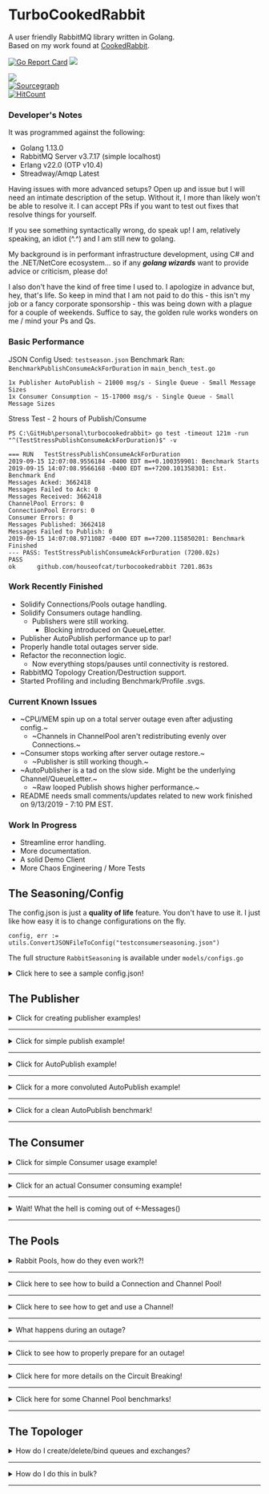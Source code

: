 # TurboCookedRabbit
 A user friendly RabbitMQ library written in Golang.  
 Based on my work found at [CookedRabbit](https://github.com/houseofcat/CookedRabbit).

[![Go Report Card](https://goreportcard.com/badge/github.com/houseofcat/turbocookedrabbit)](https://goreportcard.com/report/github.com/houseofcat/turbocookedrabbit)
<a title="" target="_blank" href="https://golangci.com/r/github.com/houseofcat/turbocookedrabbit"><img src="https://golangci.com/badges/github.com/houseofcat/turbocookedrabbit.svg"></a>  

<a title="Release" target="_blank" href="https://github.com/houseofcat/turbocookedrabbit/releases"><img src="https://img.shields.io/github/release/houseofcat/turbocookedrabbit.svg?style=flat-square"></a>  
[![Sourcegraph](https://sourcegraph.com/github.com/houseofcat/turbocookedrabbit/-/badge.svg)](https://sourcegraph.com/github.com/houseofcat/turbocookedrabbit?badge)  
[![HitCount](http://hits.dwyl.io/houseofcat/githubcom/houseofcat/turbocookedrabbit.svg)](http://hits.dwyl.io/houseofcat/githubcom/houseofcat/turbocookedrabbit)

### Developer's Notes
It was programmed against the following:

 * Golang 1.13.0
 * RabbitMQ Server v3.7.17 (simple localhost)
 * Erlang v22.0 (OTP v10.4)
 * Streadway/Amqp Latest

Having issues with more advanced setups? Open up and issue but I will need an intimate description of the setup. Without it, I more than likely won't be able to resolve it. I can accept PRs if you want to test out fixes that resolve things for yourself.

If you see something syntactically wrong, do speak up! I am, relatively speaking, an idiot (^.^) and I am still new to golang.

My background is in performant infrastructure development, using C# and the .NET/NetCore ecosystem... so if any ***golang wizards*** want to provide advice or criticism, please do!

I also don't have the kind of free time I used to. I apologize in advance but, hey, that's life. So keep in mind that I am not paid to do this - this isn't my job or a fancy corporate sponsorship - this was being down with a plague for a couple of weekends. Suffice to say, the golden rule works wonders on me / mind your Ps and Qs.

### Basic Performance

JSON Config Used: `testseason.json`
Benchmark Ran: `BenchmarkPublishConsumeAckForDuration` in `main_bench_test.go`

    1x Publisher AutoPublish ~ 21000 msg/s - Single Queue - Small Message Sizes
    1x Consumer Consumption ~ 15-17000 msg/s - Single Queue - Small Message Sizes

Stress Test - 2 hours of Publish/Consume

	PS C:\GitHub\personal\turbocookedrabbit> go test -timeout 121m -run "^(TestStressPublishConsumeAckForDuration)$" -v

	=== RUN   TestStressPublishConsumeAckForDuration
	2019-09-15 12:07:08.9556184 -0400 EDT m=+0.100359901: Benchmark Starts
	2019-09-15 14:07:08.9566168 -0400 EDT m=+7200.101358301: Est. Benchmark End
	Messages Acked: 3662418
	Messages Failed to Ack: 0
	Messages Received: 3662418
	ChannelPool Errors: 0
	ConnectionPool Errors: 0
	Consumer Errors: 0
	Messages Published: 3662418
	Messages Failed to Publish: 0
	2019-09-15 14:07:08.9711087 -0400 EDT m=+7200.115850201: Benchmark Finished
	--- PASS: TestStressPublishConsumeAckForDuration (7200.02s)
	PASS
	ok      github.com/houseofcat/turbocookedrabbit 7201.863s

### Work Recently Finished
 * Solidify Connections/Pools outage handling.
 * Solidify Consumers outage handling.
   * Publishers were still working.
     * Blocking introduced on QueueLetter.
 * Publisher AutoPublish performance up to par!
 * Properly handle total outages server side.
 * Refactor the reconnection logic.
   * Now everything stops/pauses until connectivity is restored.
 * RabbitMQ Topology Creation/Destruction support.
 * Started Profiling and including Benchmark/Profile .svgs.

### Current Known Issues
 * ~CPU/MEM spin up on a total server outage even after adjusting config.~
   * ~Channels in ChannelPool aren't redistributing evenly over Connections.~
 * ~Consumer stops working after server outage restore.~
   * ~Publisher is still working though.~
 * ~AutoPublisher is a tad on the slow side. Might be the underlying Channel/QueueLetter.~
   * ~Raw looped Publish shows higher performance.~
 * README needs small comments/updates related to new work finished on 9/13/2019 - 7:10 PM EST.

### Work In Progress
 * Streamline error handling.
 * More documentation.
 * A solid Demo Client
 * More Chaos Engineering / More Tests

## The Seasoning/Config

The config.json is just a **quality of life** feature. You don't have to use it. I just like how easy it is to change configurations on the fly.

```golang
config, err := utils.ConvertJSONFileToConfig("testconsumerseasoning.json")
```

The full structure `RabbitSeasoning` is available under `models/configs.go`

<details><summary>Click here to see a sample config.json!</summary>
<p>

```javascript
{
	"PoolConfig": {
		"ChannelPoolConfig": {
			"ErrorBuffer": 10,
			"SleepOnErrorInterval": 1000,
			"MaxChannelCount": 50,
			"MaxAckChannelCount": 50,
			"AckNoWait": false,
			"GlobalQosCount": 5
		},
		"ConnectionPoolConfig": {
			"URI": "amqp://guest:guest@localhost:5672/",
			"ErrorBuffer": 10,
			"SleepOnErrorInterval": 5000,
			"MaxConnectionCount": 10,
			"Heartbeat": 5,
			"ConnectionTimeout": 10,
			"TLSConfig": {
				"EnableTLS": false,
				"PEMCertLocation": "test/catest.pem",
				"LocalCertLocation": "client/cert.ca",
				"CertServerName": "hostname-in-cert"
			}
		}
	},
	"ConsumerConfigs": {
		"TurboCookedRabbitConsumer-Ackable": {
			"QueueName": "ConsumerTestQueue",
			"ConsumerName": "TurboCookedRabbitConsumer-Ackable",
			"AutoAck": false,
			"Exclusive": false,
			"NoWait": false,
			"QosCountOverride": 5,
			"MessageBuffer": 100,
			"ErrorBuffer": 10,
			"SleepOnErrorInterval": 100,
			"SleepOnIdleInterval": 0
		},
		"TurboCookedRabbitConsumer-AutoAck": {
			"QueueName": "ConsumerTestQueue",
			"ConsumerName": "TurboCookedRabbitConsumer-AutoAck",
			"AutoAck": true,
			"Exclusive": false,
			"NoWait": true,
			"QosCountOverride": 5,
			"MessageBuffer": 100,
			"ErrorBuffer": 10,
			"SleepOnErrorInterval": 100,
			"SleepOnIdleInterval": 0
		}
	},
	"PublisherConfig":{
		"SleepOnIdleInterval": 0,
		"SleepOnQueueFullInterval": 100,
		"SleepOnErrorInterval": 1000,
		"LetterBuffer": 1000,
		"MaxOverBuffer": 1000,
		"NotificationBuffer": 1000
	}
}
```

</p>
</details>

## The Publisher

<details><summary>Click for creating publisher examples!</summary>
<p>

Assuming you have a **ChannelPool** already setup. Creating a publisher can be achieved like so:

```golang
publisher, err := publisher.NewPublisher(Seasoning, channelPool, nil)
```

Assuming you have a **ChannelPool** and **ConnectionPool** setup. Creating a publisher can be achieved like so:

```golang
publisher, err := publisher.NewPublisher(Seasoning, channelPool, connectionPool)
```

The errors here indicate I was unable to create a Publisher - probably due to the ChannelPool/ConnectionPool given.

</p>
</details>

---

<details><summary>Click for simple publish example!</summary>
<p>

Once you have a publisher, you can perform a relatively simple publish.

```golang
letter := utils.CreateMockLetter(1, "", "TestQueueName", nil)
publisher.Publish(letter)
```

This **CreateLetter** method creates a simple HelloWorld message letter with no ExchangeName and a QueueName/RoutingKey of TestQueueName. The body is nil, the helper function creates bytes for "h e l l o   w o r l d".

The concept of a Letter may seem clunky on a single publish. I don't disagree and you still have `streadway/amqp` to rely on. The **letter** idea makes more sense with **AutoPublish**.

</p>
</details>

---

<details><summary>Click for AutoPublish example!</summary>
<p>

Once you have a publisher, you can perform **StartAutoPublish**!

```golang
allowInternalRetry := false
publisher.StartAutoPublish(allowInternalRetry)

ListeningForNotificationsLoop:
for {
    select {
    case notification := <-publisher.Notifications():
        if !notification.Success {
            /* Handle Requeue or a manual Re-Publish */
        }
    default:
        time.Sleep(1 * time.Millisecond)
    }
}
```

This tells the Publisher to start reading an **internal queue**, and process Publishing concurrently.

That could be simple like this...

```golang
publisher.QueueLetter(letter) // How simple is that!
```

...or more complex such as...

```golang
for _, letter := range letters {
    // will queue up to the letter buffer
    // will allow blocking calls upto max over buffer
    // after reaching full LetterBuffer+MaxOverBuffer, it spins a
    //    sleep loop based on the SleepOnErrorInterval for Publishers
    publisher.QueueLetter(letter)
}
```

So you can see why we use these message containers called **letter**. The letter has the **body** and **envelope** inside of it. It has everything you need to publish it. Think of it a small, highly configurable, **unit of work** and **address**.

Notice that you don't have anything to do with channels and connections (even on outage)!

</p>
</details>

---

<details><summary>Click for a more convoluted AutoPublish example!</summary>
<p>

Let's say the above example was too simple for you... ...let's up the over engineering a notch on what you can do with AutoPublish.

```golang

allowInternalRetry := true
publisher.StartAutoPublish(allowInternalRetry) // this will retry based on the Letter.RetryCount passed in.

timer := time.NewTimer(1 * time.Minute) // Stop Listening to notifications after 1 minute.

messageCount = 1000
channelFailureCount := 0
successCount := 0
failureCount := 0

ListeningForNotificationsLoop:
    for {
        select {
        case <-timer.C:
            break ListeningForNotificationsLoop  
        case chanErr := <-channelPool.Errors():
            if chanErr != nil {
                channelFailureCount++ // Count ChannelPool failures.
            }
            break
        case notification := <-publisher.Notifications():
            if notification.Success {
                successCount++
            } else {
                failureCount++
            }

            // I am only expecting to publish 1000 messages
            if successCount+failureCount == messageCount { 
                break ListeningForNotificationsLoop
            }

            break
        default:
            time.Sleep(1 * time.Millisecond)
            break
        }
    }
```

We have finished our work, we **succeeded** or **failed** to publish **1000** messages. So now we want to shutdown everything!

```golang
publisher.StopAutoPublish()
// channelPool.Shutdown() // don't forget to cleanup (if you have a pointer to your channel pool nearby)!
```

</p>
</details>

---

<details><summary>Click for a clean AutoPublish benchmark!</summary>
<p>

Early on the performance was not really there on Publish - some 500 msgs/s. Which is great, but not the numbers found during development. Somewhere along the way I introduced one too many race conditions. Also aggressively throttled configurations don't help either. Any who, I isolated the components and benched just AutoPublish and with a few tweaks - I started seeing raw concurrent/parallel Publishing performance for a single a Publisher!

Ran this benchmark with the following Publisher settings and distributed over 10 queues (i % 10).

```javascript
"PublisherConfig":{
	"SleepOnIdleInterval": 0,
	"SleepOnQueueFullInterval": 1,
	"SleepOnErrorInterval": 1000,
	"LetterBuffer": 10000,
	"MaxOverBuffer": 2000,
	"NotificationBuffer": 1000
}
```

	PS C:\GitHub\personal\turbocookedrabbit> go.exe test -benchmem -run=^$ github.com/houseofcat/turbocookedrabbit/publisher -bench "^(BenchmarkAutoPublishRandomLetters)$" -v
	goos: windows
	goarch: amd64
	pkg: github.com/houseofcat/turbocookedrabbit/publisher
	BenchmarkAutoPublishRandomLetters-8            1        7346832700 ns/op        563734704 B/op   4525448 allocs/op
	--- BENCH: BenchmarkAutoPublishRandomLetters-8
		publisher_bench_test.go:21: 2019-09-15 18:58:57.6932202 -0400 EDT m=+0.107877301: Purging Queues...
		publisher_bench_test.go:37: 2019-09-15 18:58:57.6972462 -0400 EDT m=+0.111903301: Building Letters
		publisher_bench_test.go:42: 2019-09-15 18:58:58.9048792 -0400 EDT m=+1.319536301: Finished Building Letters
		publisher_bench_test.go:43: 2019-09-15 18:58:58.9048792 -0400 EDT m=+1.319536301: Total Size Created: 199.844457 MB
		publisher_bench_test.go:62: 2019-09-15 18:58:58.9058787 -0400 EDT m=+1.320535801: Queueing Letters
		publisher_bench_test.go:67: 2019-09-15 18:59:02.669778 -0400 EDT m=+5.084435101: Finished Queueing letters after 3.7638993s
		publisher_bench_test.go:68: 2019-09-15 18:59:02.669778 -0400 EDT m=+5.084435101: 26568.192194 Msg/s
		publisher_bench_test.go:74: 2019-09-15 18:59:04.6839535 -0400 EDT m=+7.098610601: Purging Queues...
	PASS
	ok      github.com/houseofcat/turbocookedrabbit/publisher       10.092s

Noice!

</p>
</details>

---

## The Consumer

<details><summary>Click for simple Consumer usage example!</summary>
<p>

Consumer provides a simple Get and GetBatch much like the Publisher has a simple Publish.

```golang
autoAck := true
message, err = consumer.Get("ConsumerTestQueue", autoAck)
```

Exit Conditions:

 * On Error: Error Return, Nil Message Return
 * On Not Ok: Nil Error Return, Nil Message Return
 * On OK: Nil Error Return, Message Returned

We also provide a simple Batch version of this call.


```golang
autoAck := false
messages, err = consumer.GetBatch("ConsumerTestQueue", 10, autoAck)
```

Exit Conditions:

 * On Error: Error Return, Nil Messages Return
 * On Not Ok: Nil Error Return, Available Messages Return (0 upto (nth - 1) message)
 * When BatchSize is Reached: Nil Error Return, All Messages Return (n messages)

Since `autoAck=false` is an option so you will want to have some post processing **ack/nack/rejects**.

Here is what that may look like:

```golang
requeueError := true
for _, message := range messages {
    /* Do some processing with message */

    if err != nil {
        message.Nack(requeueError)
    }

    message.Acknowledge()
}
```

</p>
</details>

---

<details><summary>Click for an actual Consumer consuming example!</summary>
<p>

Let's start with the ConsumerConfig, and again, the config is just a **quality of life** feature. You don't have to use it.

Here is a **JSON map/dictionary** wrapped in a **ConsumerConfigs**.

```javascript
"ConsumerConfigs": {
	"TurboCookedRabbitConsumer-Ackable": {
		"QueueName": "ConsumerTestQueue",
		"ConsumerName": "TurboCookedRabbitConsumer-Ackable",
		"AutoAck": false,
		"Exclusive": false,
		"NoWait": false,
		"QosCountOverride": 5,
		"MessageBuffer": 100,
		"ErrorBuffer": 10,
		"SleepOnErrorInterval": 100,
		"SleepOnIdleInterval": 0
	},
	"TurboCookedRabbitConsumer-AutoAck": {
		"QueueName": "ConsumerTestQueue",
		"ConsumerName": "TurboCookedRabbitConsumer-AutoAck",
		"AutoAck": true,
		"Exclusive": false,
		"NoWait": true,
		"QosCountOverride": 5,
		"MessageBuffer": 100,
		"ErrorBuffer": 10,
		"SleepOnErrorInterval": 100,
		"SleepOnIdleInterval": 0
	}
},
```

And finding this object after it was loaded from a JSON file.

```golang
consumerConfig, ok := config.ConsumerConfigs["TurboCookedRabbitConsumer-AutoAck"]
```

Creating the Consumer from Config after creating a ChannelPool.

```golang
consumer, err := consumer.NewConsumerFromConfig(consumerConfig, channelPool)
```

Then start Consumer?

```golang
consumer.StartConsuming()
```

Thats it! Wait where our my messages?! MY QUEUE IS DRAINING!

Oh, right! That's over here, keeping with the ***out of process design***...

```golang
ConsumeMessages:
    for {
        select {
        case message := <-consumer.Messages():

            requeueError := false
            var err error
            /* Do something with the message! */
            if message.IsAckable { // Message might be Ackable - be sure to check!
                if err != nil {
                    message.Nack(requeueError)
                }

                message.Acknowledge()
            }

        default:
            time.Sleep(100 * time.Millisecond) // No messages == optional nap time.
        }
    }
```

</p>
</details>

---

<details><summary>Wait! What the hell is coming out of <-Messages()</summary>
<p>

Great question. I toyed with the idea of returning Letters like Publisher uses (and I may still at some point) but for now you receive a `models.Message`.

***But... why***? Because the payload/data/message body is in there but, more importantly, it contains the means of quickly acking the message! It didn't feel right being merged with a `models.Letter`. I may revert and use the base `amqp.Delivery` which does all this and more... I just didn't want users to have to also pull in `streadway/amqp` to simplify their imports. If you were already using it wouldn't be an issue. This design is still being code reviewed in my head.

One of the complexities of RabbitMQ is that you need to Acknowledge off the same Channel that it was received on. That makes out of process designs like mine prone to two things: hackery and/or memory leaks (passing the channels around everywhere WITH messages).

There are two things I **hate** about RabbitMQ
 * Channels close on error.
 * Messages have to be acknowledge on the same channel.

What I have attempted to do is to make your life blissful by not forcing you to deal with it. The rules are still there, but hopefully, I give you the tools to not stress out about it and to simplify **out of process** acknowledgements.

That being said, there is only so much I can hide in my library, which is why I have exposed .Errors(), so that you can code and log accordingly.

```golang
err := consumer.StartConsuming()
// Handle failure to start.

ctx, cancel := context.WithTimeout(context.Background(), time.Duration(1)*time.Minute) // Timeouts

ConsumeMessages:
for {
    select {
    case <-ctx.Done():
        fmt.Print("\r\nContextTimeout\r\n")
        break ConsumeMessages
    case message := <-consumer.Messages(): // View Messages
        fmt.Printf("Message Received: %s\r\n", string(message.Body))
    case err := <-consumer.Errors(): // View Consumer errors
        /* Handle */
    case err := <-channelPool.Errors(): // View ChannelPool errors
        /* Handle */
    default:
        time.Sleep(100 * time.Millisecond)
        break
    }
}
```

Here you may trigger StopConsuming with this

```golang
consumer.StopConsuming(false)
```

But be mindful there are Channel Buffers internally that may be full and goroutines waiting to add even more.

I have provided some tools that can be used to help with this. You will see them sprinkled periodically through my tests.

```golang
consumer.FlushStop() // could have been called more than once.
consumer.FlushErrors() // errors can quickly build up if you stop listening to them
consumer.FlushMessages() // lets say the ackable messages you have can't be acked and you just need to flush them all out of memory
```

Becareful with FlushMessages(). If you are `autoAck = false` and receiving ackAble messages, this is safe. You will merely **wipe them from your memory** and ***they are still in the original queue***.

Here I demonstrate a very busy ***ConsumerLoop***. Just replace all the counter variables with logging and then an action performed with the message and this could be a production microservice loop.

```golang
ConsumeLoop:
	for {
		select {
		case <-timeOut:
			break ConsumeLoop
		case notice := <-publisher.Notifications():
			if notice.Success {
				fmt.Printf("%s: Published Success - LetterID: %d\r\n", time.Now(), notice.LetterID)
				messagesPublished++
			} else {
				fmt.Printf("%s: Published Failed Error - LetterID: %d\r\n", time.Now(), notice.LetterID)
				messagesFailedToPublish++
			}
		case err := <-ChannelPool.Errors():
			fmt.Printf("%s: ChannelPool Error - %s\r\n", time.Now(), err)
			channelPoolErrors++
		case err := <-ConnectionPool.Errors():
			fmt.Printf("%s: ConnectionPool Error - %s\r\n", time.Now(), err)
			connectionPoolErrors++
		case err := <-consumer.Errors():
			fmt.Printf("%s: Consumer Error - %s\r\n", time.Now(), err)
			consumerErrors++
		case message := <-consumer.Messages():
			messagesReceived++
			fmt.Printf("%s: ConsumedMessage\r\n", time.Now())
			go func(msg *models.Message) {
				err := msg.Acknowledge()
				if err != nil {
					fmt.Printf("%s: AckMessage Error - %s\r\n", time.Now(), err)
					messagesFailedToAck++
				} else {
					fmt.Printf("%s: AckMessaged\r\n", time.Now())
					messagesAcked++
				}
			}(message)
		default:
			time.Sleep(100 * time.Millisecond)
		}
	}
```


</p>
</details>

---

## The Pools

<details><summary>Rabbit Pools, how do they even work?!</summary>
<p>

ChannelPools are built on top of ConnectionPools and unfortunately, there is a bit of complexity here. Suffice to say I recommend (when creating both pools) to think 1:5 ratio. If you have one Connection, I recommend around 5 Channels to be built on top of it.

Ex.) ConnectionCount: 5 => ChannelPool: 25

I allow most of this to be configured now inside the ChannelPoolConfig and ConnectionPoolConfig. I had previously been hard coding some base variables but that's wrong.

```javascript
"PoolConfig": {
	"ChannelPoolConfig": {
		"ErrorBuffer": 10,
		"SleepOnErrorInterval": 1000,
		"MaxChannelCount": 50,
		"MaxAckChannelCount": 50,
		"AckNoWait": false,
		"GlobalQosCount": 5
	},
	"ConnectionPoolConfig": {
		"URI": "amqp://guest:guest@localhost:5672/",
		"ErrorBuffer": 10,
		"SleepOnErrorInterval": 5000,
		"MaxConnectionCount": 10,
		"Heartbeat": 5,
		"ConnectionTimeout": 10,
		"TLSConfig": {
			"EnableTLS": false,
			"PEMCertLocation": "test/catest.pem",
			"LocalCertLocation": "client/cert.ca",
			"CertServerName": "hostname-in-cert"
		}
	}
},
```

Feel free to test out what works for yourself. Suffice to say though, there is a chance for a pause/delay/lag when there are no Channels available. High performance on your system may require fine tuning and benchmarking. The thing is though, you can't just add Connections and Channels evenly. First off Connections, server side are not infinite. You can't keep just adding those.

Every sequential Channel you get from the ChannelPool, was made with a different Connection. They are both backed by a Queue data structure, so this means you can't get the same Connection twice in sequence* (*with the exception of probability and concurrency/parallelism). There is a significant chance for greater throughput/performance by essentially load balancing Connections (which boils down to basically TCP sockets). All this means, layman's terms is that each ChannelPool is built off a Round Robin ConnectionPool (TCP Sockets). The ChannelPool itself adds another distribution of load balancing by ensuring every ChannelPool.GetChannel() is also non-sequential (Queue-structure). It's a double layer of Round Robin.

Why am I sharing any of this? Because the ChannelPool / ConnectionPool can be used 100% independently of everything else. You can implement your own fancy RabbitService using just my ConnectionPool and it won't hurt my feelings. Also - it looks complicated. There is a lot going on under the covers that can be confusing without explaining what I was trying to do. Hell you may even see my mistakes! (Submit PR!)

The following code demonstrates one super important part with ChannelPools: **flag erred Channels**. RabbitMQ server closes Channels on error, meaning this guy is dead. You normally won't know it's dead until the next time you use it - and that can mean messages lost. By flagging the channel as dead properly, on the next GetChannel() call - if we get the channel that was just flagged - we discard it and in place make a new fresh Channel for caller to receive.

```golang
chanHost, err := pub.ChannelPool.GetChannel()
if err != nil {
    pub.sendToNotifications(letter.LetterID, err)
    pub.ChannelPool.ReturnChannel(chanHost)
    continue // can't get a channel
}

pubErr := pub.simplePublish(chanHost.Channel, letter)
if pubErr != nil {
    pub.handleErrorAndFlagChannel(err, chanHost.ChannelID, letter.LetterID)
    pub.ChannelPool.ReturnChannel(chanHost)
    continue // flag channel and try again
}
```

Unfortunately, there are still times when GetChannel() will fail, which is why we still produce errors and I do return those to you.

</p>
</details>

---

<details><summary>Click here to see how to build a Connection and Channel Pool!</summary>
<p>

Um... this is the easy way to do is with the Configs.

```golang
connectionPool, err := pools.NewConnectionPool(Seasoning.PoolConfig, false)
channelPool, err := pools.NewChannelPool(Seasoning.PoolConfig, connectionPool, false)
```

Then you want to Initiate the Pools (this builds your Connections and Channels)

```golang
connectionPool, err := pools.NewConnectionPool(Seasoning.PoolConfig, false)
channelPool, err := pools.NewChannelPool(Seasoning.PoolConfig, connectionPool, false)
connectionPool.Initialize()
channelPool.Initialize()
```

I saw this as rather cumbersome... so I provided some short-cuts. The following instantiates a ConnectionPool internally to the ChannelPool. The only thing you lose here is the ability to share or use the ConnectionPool independently of the ChannelPool.

```golang
connectionPool, err := pools.NewConnectionPool(Seasoning.PoolConfig, false)
channelPool, err := pools.NewChannelPool(Seasoning.PoolConfig, connectionPool, false)
channelPool.Initialize() // auto-initializes the ConnectionPool...
```
But I am still pretty lazy.

```golang
channelPool, err := pools.NewChannelPool(Seasoning.PoolConfig, nil, false)
channelPool.Initialize()
```

</p>
</details>

---

<details><summary>Click here to see how to get and use a Channel!</summary>
<p>

So now you will more than likely want to use your ChannelPool.

```golang
channelHost, err := channelPool.GetChannel()

channelPool.ReturnChannel(chanHost)
```

This ChannelHost is like a wrapper around the AmqpChannel that adds a few features like Errors and ReturnMessages. You also don't have to use my Publisher, Consumer, and Topologer. You can use the ChannelPools yourself if you just like the idea of backing your already existing code behind a ChannelPool/ConnectionPool.

The Publisher/Consumer/Topologer all use code similar to this!

```golang
channelHost, err := channelPool.GetChannel()
channelHost.Channel.Publish(
		exchangeName,
		routingKey,
		mandatory,
		immediate,
		amqp.Publishing{
			ContentType: contentType,
			Body:        body,
		},
    )
channelPool.ReturnChannel(chanHost)
```

I am working on streamlining the ChannelHost integration with ChannelPool. I want to allow communication between the two by flowing Channel errors up to pool/group. It's a bit clunky currently but I am still thinking how best to do such a thing. Ideally all Channel errors (CloseErrors) would be subscribed to and perhaps AutoFlag the channels as dead and I can consolidate my code if that's determine reliable.

</p>
</details>

---

<details><summary>What happens during an outage?</summary>
<p>

Well, if you are using a ChannelPool w/ ConnectionPool, it will handle an outage, full or transient, just fine. The Connections/ConnectionHosts will be either heartbeat recovered or be replaced. The Channels will all have to be replaced during the next **GetChannel()** invocation.

There is one small catch though when using ChannelPools.  

Since dead Channels are replaced during a call of **GetChannel()** and you may have replaced all your ConnectionHosts, you may not fully rebuild all your channels. The reason for that is demand/load. I have done my best to force ChannelHost creation and distribution across the individual ConnectionHosts... but unless you are rapidly getting all ChannelHosts, you may never hit your original MaxChannelCount from your PoolConfig based on your use case scenarios. If you can't generate ChannelHost demand through **GetChannel()** calls, then it won't always rebuild. On the other hand, if your **GetChannel()** call count does increase, so to will your ChannelHost counts.

I intend to tweak things here. I have tested multiple back-to-back outages during tests/benches and it has allowed me to improve the user experience / system experience significantly - but refactoring could have brought about bugs. Like I said, I will keep reviewing my work and checking if there are any tweaks.

</p>
</details>

---

<details><summary>Click to see how to properly prepare for an outage!</summary>
<p>

Observe the following code example:

```golang
channelPool, err := pools.NewChannelPool(Seasoning.PoolConfig, nil, true)

iterations := 0
maxIterationCount := 100000

// Shutdown RabbitMQ server after entering loop, then start it again, to test reconnectivity.
for iterations < maxIterationCount {

	chanHost, err := channelPool.GetChannel()
	if err != nil {
		fmt.Printf("%s: Error - GetChannelHost: %s\r\n", time.Now(), err)
	} else {
		fmt.Printf("%s: GotChannelHost\r\n", time.Now())

		select {
		case <-chanHost.CloseErrors():
			fmt.Printf("%s: Error - ChannelClose: %s\r\n", time.Now(), err)
		default:
			break
		}

		letter := utils.CreateMockRandomLetter("ConsumerTestQueue")
		err := chanHost.Channel.Publish(
			letter.Envelope.Exchange,
			letter.Envelope.RoutingKey,
			letter.Envelope.Mandatory, // publish doesn't appear to work when true
			letter.Envelope.Immediate, // publish doesn't appear to work when true
			amqp.Publishing{
				ContentType: letter.Envelope.ContentType,
				Body:        letter.Body,
			},
		)

		if err != nil {
			fmt.Printf("%s: Error - ChannelPublish: %s\r\n", time.Now(), err)
			channelPool.FlagChannel(chanHost.ChannelID)
			fmt.Printf("%s: ChannelFlaggedForRemoval\r\n", time.Now())
		} else {
			fmt.Printf("%s: ChannelPublishSuccess\r\n", time.Now())
		}
	}
	channelPool.ReturnChannel(chanHost)
	iterations++
	time.Sleep(10 * time.Millisecond)
}

channelPool.Shutdown()
```

This is a very tight publish loop. This will blast thousands of messages per hour.

Simulating a server shutdown: `bin\rabbitmq-service.bat stop`

The entire thing loop will pause at **GetChannel()**. It will hault in **GetChannel()** as I preemptively determine the Channel's parent Connection is already closed. We then go into an infinite (but throttled) loop here. The loop consists of regenerating the Channel/ChannelHost (or even the Connection underneath).

What dictates the iteration time of these loops until success is the following:

```javascript
"ChannelPoolConfig": {
	"ErrorBuffer": 10,
	"SleepOnErrorInterval": 1000,
	"MaxChannelCount": 50,
	"MaxAckChannelCount": 50,
	"AckNoWait": false,
	"GlobalQosCount": 5
},
```
The related settings for outages are here:

 * ErrorBuffer is the buffer for the Error channel. Important to subscribe to the ChannelPool Error channel some where so it doesn't become blocking/full.
 * SleepOnErrorInterval is the built in sleep when an error or closed Channel is found.
   * This is the minimum interval waited when rebuilding the ChannelHosts.

```javascript
"ConnectionPoolConfig": {
	"URI": "amqp://guest:guest@localhost:5672/",
	"ErrorBuffer": 10,
	"SleepOnErrorInterval": 5000,
	"MaxConnectionCount": 10,
	"Heartbeat": 5,
	"ConnectionTimeout": 10,
	"TLSConfig": {
		"EnableTLS": false,
		"PEMCertLocation": "test/catest.pem",
		"LocalCertLocation": "client/cert.ca",
		"CertServerName": "hostname-in-cert"
	}
}
```

The related settings for outages are here:

 * ErrorBuffer is the buffer for the Error channel. Important to subscribe to the ChannelPool Error channel some where so it doesn't become blocking.
 * SleepOnErrorInterval is the built in sleep when an error or closed Connection is found.
   * This is the minimum interval waited when rebuilding the ConnectionHosts.
   * I recommend this value to be higher than the ChannelHost interval.

</p>
</details>

---

<details><summary>Click here for more details on the Circuit Breaking!</summary>
<p>

We will use the above settings in the ChannelPool (**SleepOnErrorInterval = 1000**) and ConnectionPool (**SleepOnErrorInterval = 5000**) here is what will happen to the above code when publishing.

 1. RabbitMQ Server outage occurs.
 2. Everything pauses in place, creating infinite loops on **GetChannel()** (which calls **GetConnection()**).  
    * This can be a bit dangerous itself if you have thousands of goroutines calling **GetChannel()** so plan accordingly.
	* Some errors can occur in Consumers/Publishers/ChannelPools/ConnectionPools for in transit at the time of outage.
 3. RabbitMQ Server connectivity is restored.
 4. The loop iterations start finding connectivity, they build a connection.
	* The minimum wait time is 5 seconds for the ConnectionHost.
	* You will also start seeing very slow publishing.
 5. This same loop is building a ChannelHost.
    * The minimum wait time after ChannelHost was built is 1 second.
 6. The total time waited should be about 6 seconds.
 7. The next **GetChannel()** is called.
	* Because we use Round Robin connections, the next Connection in the pool is called.
	* We wait a minimum of time of 5 seconds for recreating the ConnectionHost, then 1 second again for the ChannelHost.
 8. This behavior continues until all Connections have been successfully restored.
 9. After ConnectionHosts, restoring the remaining ChannelHosts.
    * The minimum wait time is now 1 second, no longer the combined total of 6 seconds.
	* Slightly faster publshing can be observed.
 10. Once all Channels have been restored, the time wait between publishes is found in the publishing loop: **10 ms**.
    * The connectivity has been fully regenerated at this point.
	* Full speed publishing can now be observed.

So you make recognize this as a funky CircuitBreaker pattern.

Circuit Breaker Behaviors 

 * We don't spin up memory, we don't spin up CPU.
 * We don't spam connection requests to our RabbitMQ server.
 * Once connectivity is restored, we don't flood the RabbitMQ server.
   * This is slow-open.
   * The duration of this time becomes (time(connectionSleep + channelSleep)) * n) where ***n*** is the number of unopened Connections.
 * As connectivity is restored in Connections, we still see throttling behavior.
   * This is medium-open.
   * The duration of this time becomes (time(channelSleep) * n) where ***n*** is the number of still unopened Channel.
 * Once connectivity is fully open, publish rate should return to normal (pre-outage speed).
 * At any time, you can revert back to medium-open, slow-open, fully paused.
   * The loops never stop so you never have to worry about connectivity or reconnectivity.

All of this behavior depends on the healthy config settings that you determine upfront though - so this is all up to you!

Just remember Channels get closed or get killed all the time, you don't want this wait time too high. Connections rarely fully die, so you want this delay reasonably longer.

</p>
</details>

---

<details><summary>Click here for some Channel Pool benchmarks!</summary>
<p>

This is a raw AMQP publish test.  We create an AMQP connection, create an AMQP channel, and execute an AMQP publish looped.
MessageCount: 100,000
MessageSize: 2500 (2.5KB)

	PS C:\GitHub\personal\turbocookedrabbit> go.exe test -timeout 30s github.com/houseofcat/turbocookedrabbit/pools -run "^(TestCreateSingleChannelAndPublish)$" -v
	=== RUN   TestCreateSingleChannelAndPublish
	--- PASS: TestCreateSingleChannelAndPublish (4.57s)
		pools_test.go:51: 2019-09-15 14:48:11.615081 -0400 EDT m=+0.085770701: Benchmark Starts
		pools_test.go:95: 2019-09-15 14:48:16.1879969 -0400 EDT m=+4.658686601: Benchmark End
		pools_test.go:96: 2019-09-15 14:48:16.1879969 -0400 EDT m=+4.658686601: Time Elapsed 4.5729159s
		pools_test.go:97: 2019-09-15 14:48:16.1879969 -0400 EDT m=+4.658686601: Publish Errors 0
		pools_test.go:98: 2019-09-15 14:48:16.1879969 -0400 EDT m=+4.658686601: Publish Actual 100000
		pools_test.go:99: 2019-09-15 14:48:16.1879969 -0400 EDT m=+4.658686601: Msgs/s 21867.885215
		pools_test.go:100: 2019-09-15 14:48:16.1879969 -0400 EDT m=+4.658686601: MB/s 54.669713
	PASS
	ok      github.com/houseofcat/turbocookedrabbit/pools   6.188s

Apples to Apples comparison using a ChannelPool. As you can see - the numbers went up - but should have been relatively the same. There is some variability with these tests. The important thing to note is that there isn't a significant reduction in performance. You shouldn't see more or less performance - that is the target!

	PS C:\GitHub\personal\turbocookedrabbit> go.exe test -timeout 30s github.com/houseofcat/turbocookedrabbit/pools -run "^(TestGetSingleChannelFromPoolAndPublish)" -v
	=== RUN   TestGetSingleChannelFromPoolAndPublish
	--- PASS: TestGetSingleChannelFromPoolAndPublish (4.30s)
		pools_test.go:106: 2019-09-15 14:50:01.2111296 -0400 EDT m=+0.104896201: Benchmark Starts
		pools_test.go:146: 2019-09-15 14:50:05.5139474 -0400 EDT m=+4.407714001: Benchmark End
		pools_test.go:147: 2019-09-15 14:50:05.5140242 -0400 EDT m=+4.407790801: Time Elapsed 4.3028178s
		pools_test.go:148: 2019-09-15 14:50:05.5140242 -0400 EDT m=+4.407790801: Publish Errors 0
		pools_test.go:149: 2019-09-15 14:50:05.5140242 -0400 EDT m=+4.407790801: Publish Actual 100000
		pools_test.go:150: 2019-09-15 14:50:05.5140623 -0400 EDT m=+4.407828901: Msgs/s 23240.584345
		pools_test.go:151: 2019-09-15 14:50:05.5140623 -0400 EDT m=+4.407828901: MB/s 58.101461
	PASS
	ok      github.com/houseofcat/turbocookedrabbit/pools   4.507s

Apples to Apple-Orange-Hybrid comparison. Exact same premise, but different ChannelHost per Publish allowing us to publish concurrently. I was just showing off at this point.

	PS C:\GitHub\personal\turbocookedrabbit> go test -timeout 10s github.com/houseofcat/turbocookedrabbit/pools -run "^(TestGetMultiChannelFromPoolAndPublish)" -v
	=== RUN   TestGetMultiChannelFromPoolAndPublish
	--- PASS: TestGetMultiChannelFromPoolAndPublish (4.95s)
		pools_test.go:157: 2019-09-15 14:53:41.2687154 -0400 EDT m=+0.091933501: Benchmark Starts
		pools_test.go:204: 2019-09-15 14:53:46.2171263 -0400 EDT m=+5.040344401: Benchmark End
		pools_test.go:205: 2019-09-15 14:53:46.2171263 -0400 EDT m=+5.040344401: Time Elapsed 2.9471258s
		pools_test.go:206: 2019-09-15 14:53:46.2171263 -0400 EDT m=+5.040344401: ChannelPool Errors 0
		pools_test.go:207: 2019-09-15 14:53:46.2171263 -0400 EDT m=+5.040344401: Publish Errors 0
		pools_test.go:208: 2019-09-15 14:53:46.2171263 -0400 EDT m=+5.040344401: Publish Actual 100000
		pools_test.go:209: 2019-09-15 14:53:46.2171263 -0400 EDT m=+5.040344401: Msgs/s 33931.364586
		pools_test.go:210: 2019-09-15 14:53:46.2171263 -0400 EDT m=+5.040344401: MB/s 84.828411
	PASS
	ok      github.com/houseofcat/turbocookedrabbit/pools   5.143s

</p>
</details>

---

## The Topologer

<details><summary>How do I create/delete/bind queues and exchanges?</summary>
<p>

Coming from plain `streadway/amqp` there isn't too much to it. Call the right method with the right parameters.

I have however integrated those relatively painless methods now with a ChannelPool and added a `TopologyConfig` for a JSON style of batch topology creation/binding. The real advantages here is that I allow things in bulk and allow you to build topology from a **topology.json** file.

Creating an Exchange with a `models.Exchange`

```golang
err := top.CreateExchangeFromConfig(exchange) // models.Exchange
if err != nil {
    return err
}
```

Or if you prefer it more manual:

```golang
exchangeName := "FancyName"
exchangeType := "fanout"
passiveDeclare, durable, autoDelete, internal, noWait := false, false, false, false, false

err := top.CreateExchange(exchangeName, exchangeType, passiveDeclare, durable, autoDelete, internal, noWait, nil)
if err != nil {
    return err
}
```

Creating an Queue with a `models.Queue`

```golang
err := top.CreateQueueFromConfigeateQueue(queue) // models.Queue
if err != nil {
    return err
}
```

Or, again, if you prefer it more manual:

```golang
queueName := "FancyQueueName"
passiveDeclare, durable, autoDelete, exclusive, noWait := false, false, false, false, false

err := top.CreateQueue(queueName, passiveDeclare, durable, autoDelete, exclusive, noWait, nil)
if err != nil {
    return err
}
```

</p>
</details>

---

<details><summary>How do I do this in bulk?</summary>
<p>

Here I demonstrate the Topology as JSON (full sample is checked in as `testtopology.json`)

```javascript
{
	"Exchanges": [
		{
			"Name": "MyTestExchangeRoot",
			"Type": "direct",
			"PassiveDeclare": true,
			"Durable": true,
			"AutoDelete": false,
			"InternalOnly": false,
			"NoWait": true
		}
	],
	"Queues": [
		{
			"Name": "QueueAttachedToRoot",
			"PassiveDeclare": true,
			"Durable": true,
			"AutoDelete": false,
			"Exclusive": false,
			"NoWait": true
		}
	],
	"QueueBindings": [
		{
			"QueueName": "QueueAttachedToRoot",
			"ExchangeName": "MyTestExchangeRoot",
			"RoutingKey": "RoutingKeyRoot",
			"NoWait": true
		}
	],
	"ExchangeBindings":[
		{
			"ExchangeName": "MyTestExchange.Child01",
			"ParentExchangeName": "MyTestExchangeRoot",
			"RoutingKey": "ExchangeKey1",
			"NoWait": true
		}
	]
}
```

I have provided a helper method for turning it into a TopologyConfig.

```golang
topologyConfig, err := utils.ConvertJSONFileToTopologyConfig("testtopology.json")
```

Creating a simple and shareable ChannelPool.

```golang
channelPool, err := pools.NewChannelPool(Seasoning.PoolConfig, nil, false)
```

Using the ChannelPool to create our Topologer.

```golang
topologer := topology.NewTopologer(channelPool)
```

Assuming you have a blank slate RabbitMQ server, this shouldn't error out as long as you can connect to it.

```golang
ignoreErrors := false
err = topologer.BuildToplogy(topologyConfig, ignoreErrors)
```

Fin.

That's it really. In the future I will have more features. Just know that I think you can export your current Server configuration from the Server itself.

</p>
</details>

---
